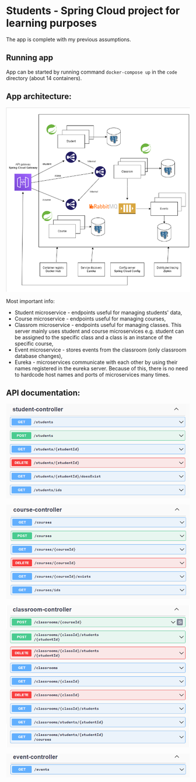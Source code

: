 # Students - Spring Cloud project for learning purposes
The app is complete with my previous assumptions.

## Running app
App can be started by running command `docker-compose up` in the `code` directory (about 14 containers).

## App architecture:
<p align="center">
	<img src="project/architecture.png"/>
</p>

Most important info:
* Student microservice - endpoints useful for managing students' data,
* Course microservice - endpoints useful for managing courses,
* Classrom microservice - endpoints useful for managing classes. This server mainly uses student and course microservices e.g. student can be assigned to the specific class and a class is an instance of the specific course,
* Event microservice - stores events from the classroom (only classroom database changes),
* Eureka - microservices communicate with each other by using their names registered in the eureka server. Because of this, there is no need to hardcode host names and ports of microservices many times.

## API documentation:

<p align="center">
	<img src="api-doc/student.png"/>
</p>

<p align="center">
	<img src="api-doc/course.png"/>
</p>

<p align="center">
	<img src="api-doc/classroom.png"/>
</p>

<p align="center">
	<img src="api-doc/event.png"/>
</p>




